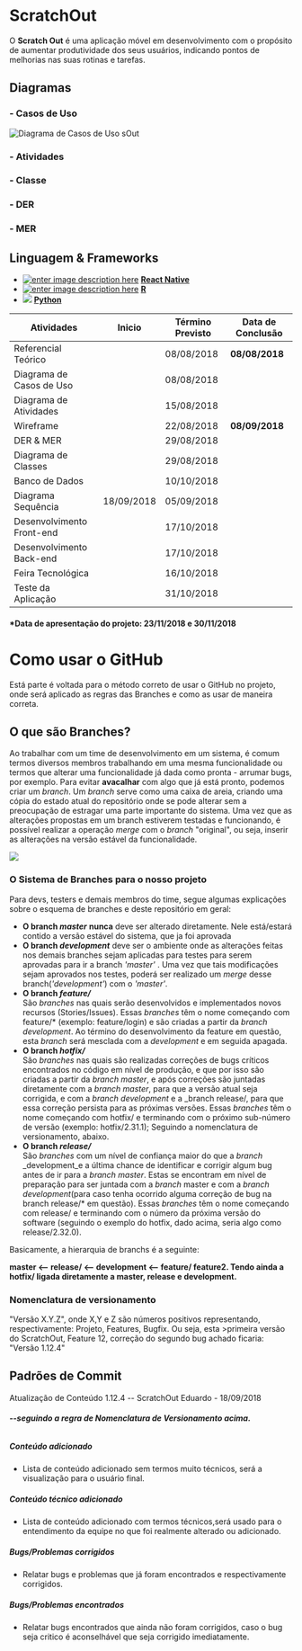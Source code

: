 # ScratchOut
O **Scratch Out** é uma aplicação móvel em desenvolvimento com o propósito de aumentar produtividade dos seus usuários, indicando pontos de melhorias nas suas rotinas e tarefas.

## Diagramas
### - Casos de Uso
![Diagrama de Casos de Uso sOut](https://i.imgur.com/WzUrZJ2.png)
### - Atividades

### - Classe

### - DER

### - MER

## Linguagem & Frameworks

-   [![enter image description here](https://camo.githubusercontent.com/041fc9e57fb97a5cbc27a32f04447f9bdbf7d8f9/68747470733a2f2f692e696d6775722e636f6d2f6b505753574c742e706e67)](https://camo.githubusercontent.com/041fc9e57fb97a5cbc27a32f04447f9bdbf7d8f9/68747470733a2f2f692e696d6775722e636f6d2f6b505753574c742e706e67)  **[React Native](https://facebook.github.io/react-native/docs/getting-started.html)**
-   [![enter image description here](https://camo.githubusercontent.com/8b88a00c553f22fc77f4e4643f270464d116ec9e/68747470733a2f2f692e696d6775722e636f6d2f3732344b3538342e706e67)](https://camo.githubusercontent.com/8b88a00c553f22fc77f4e4643f270464d116ec9e/68747470733a2f2f692e696d6775722e636f6d2f3732344b3538342e706e67)  **[R](https://www.r-project.org/other-docs.html)**
-   [![](https://camo.githubusercontent.com/165d270e3c8eac069bf38e2c0764d70affa6f764/68747470733a2f2f692e696d6775722e636f6d2f7a386b536f48662e706e67)](https://camo.githubusercontent.com/165d270e3c8eac069bf38e2c0764d70affa6f764/68747470733a2f2f692e696d6775722e636f6d2f7a386b536f48662e706e67)  **[Python](https://www.python.org/doc/)**

|Atividades|Inicio|Término Previsto|Data de Conclusão
|--|--|--|--|
| Referencial Teórico ||08/08/2018|**08/08/2018**
| Diagrama de Casos de Uso ||08/08/2018|
| Diagrama de Atividades ||15/08/2018|
| Wireframe ||22/08/2018|**08/09/2018**
| DER & MER ||29/08/2018|
| Diagrama de Classes ||29/08/2018|
| Banco de Dados ||10/10/2018|
| Diagrama Sequência | 18/09/2018 |05/09/2018|
| Desenvolvimento Front-end ||17/10/2018|
| Desenvolvimento Back-end ||17/10/2018|
| Feira Tecnológica ||16/10/2018|
| Teste da Aplicação ||31/10/2018|

#### *Data de apresentação do projeto: 23/11/2018 e 30/11/2018

# Como usar o GitHub

Está parte é voltada para o método correto de usar o GitHub no projeto, onde será aplicado as regras das Branches e como as usar de maneira correta.

 ## O que são Branches?
 Ao trabalhar com um time de desenvolvimento em um sistema, é comum termos diversos membros trabalhando em uma mesma funcionalidade ou termos que alterar uma funcionalidade já dada como pronta - arrumar bugs, por exemplo. Para evitar **avacalhar** com algo que já está pronto, podemos criar um _branch_. Um _branch_ serve como uma caixa de areia, criando uma cópia do estado atual do repositório onde se pode alterar sem a preocupação de estragar uma parte importante do sistema. Uma vez que as alterações propostas em um branch estiverem testadas e funcionando, é possível realizar a operação _merge_ com o _branch_ "original", ou seja, inserir as alterações na versão estável da funcionalidade.

![](https://i.imgur.com/rQRhO2R.png)

### O Sistema de Branches para o nosso projeto
Para devs, testers e demais membros do time, segue algumas explicações sobre o esquema de branches e deste repositório em geral:

-   **O branch  _master_** 
**nunca**  deve ser alterado diretamente. Nele está/estará contido a versão estável do sistema, que ja foi aprovada
-   **O branch  _development_** 
deve ser o ambiente onde as alterações feitas nos demais branches sejam aplicadas para testes para serem aprovadas para ir a branch _'master'_ .
Uma vez que tais modificações sejam aprovados nos testes, poderá ser realizado um  _merge_  desse branch(_'development'_) com o _'master'_.
 -   **O branch  _feature/_**  
São _branches_ nas quais serão desenvolvidos e implementados novos recursos (Stories/Issues). Essas _branches_ têm o nome começando com feature/* (exemplo: feature/login) e são criadas a partir da _branch_ _development_. Ao término do desenvolvimento da feature em questão, esta _branch_ será mesclada com a _development_ e em seguida apagada.
-   **O branch  _hotfix/_**  
São _branches_ nas quais são realizadas correções de bugs críticos encontrados no código em nível de produção, e que por isso são criadas a partir da _branch master_, e após correções são juntadas diretamente com a _branch master_, para que a versão atual seja corrigida, e com a _branch_ _development_ e a _branch release/, para que essa correção persista para as próximas versões. Essas _branches_ têm o nome começando com hotfix/ e terminando com o próximo sub-número de versão (exemplo: hotfix/2.31.1); Seguindo a nomenclatura de versionamento, abaixo.
-   **O branch  _release/_**  
São _branches_ com um nível de confiança maior do que a _branch_ _development_e a última chance de identificar e corrigir algum bug antes de ir para a _branch master_. Estas se encontram em nível de preparação para ser juntada com a _branch_ master e com a _branch_ _development_(para caso tenha ocorrido alguma correção de bug na branch release/* em questão). Essas _branches_ têm o nome começando com release/ e terminando com o número da próxima versão do software (seguindo o exemplo do hotfix, dado acima, seria algo como release/2.32.0).

Basicamente, a hierarquia de branchs é a seguinte:
 
**master <-- release/ <-- development <-- feature/ feature2.
Tendo ainda a hotfix/ ligada diretamente a master, release e development.**      			

### **Nomenclatura de versionamento**

"Versão X.Y.Z", onde X,Y e Z são números positivos representando, respectivamente: Projeto, Features, Bugfix. Ou seja, esta >primeira versão do ScratchOut, Feature 12, correção do segundo bug achado ficaria: "Versão 1.12.4"

 ## Padrões de Commit
 
 Atualização de Conteúdo 1.12.4 -- ScratchOut
Eduardo - 18/09/2018

###### **--seguindo a regra de Nomenclatura de Versionamento acima.**
##### Conteúdo adicionado
- Lista de conteúdo adicionado sem termos muito técnicos, será a visualização para o usuário final.
##### Conteúdo técnico adicionado
  - Lista de conteúdo adicionado com termos técnicos,será usado para o entendimento da equipe
no que foi realmente alterado ou adicionado.
##### Bugs/Problemas corrigidos
- Relatar bugs e problemas que já foram encontrados e respectivamente corrigidos.
##### Bugs/Problemas encontrados
 - Relatar bugs encontrados que ainda não foram corrigidos,
 caso o bug seja critico é aconselhável que seja corrigido imediatamente.
